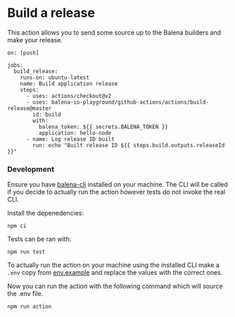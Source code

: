 # Build a release

This action allows you to send some source up to the Balena builders and make your release.

```
on: [push]

jobs:
  build_release:
    runs-on: ubuntu-latest
    name: Build application release
    steps:
      - uses: actions/checkout@v2
      - uses: balena-io-playground/github-actions/actions/build-release@master
        id: build
        with:
          balena_token: ${{ secrets.BALENA_TOKEN }}
          application: hello-node
      - name: Log release ID built
        run: echo "Built release ID ${{ steps.build.outputs.releaseId }}"
```

### Development

Ensure you have [balena-cli](https://github.com/balena-io/balena-cli/) installed on your machine. The CLI will be called if you decide to actually run the action however tests do not invoke the real CLI.

Install the depenedencies:

```
npm ci
```

Tests can be ran with:

```
npm run test
```

To actually run the action on your machine using the installed CLI make a `.env` copy from [env.example](env.example) and replace the values with the correct ones.

Now you can run the action with the following command which will source the .env file.

```
npm run action
```
